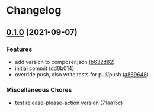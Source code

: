 # Changelog

## [0.1.0](https://www.github.com/setnemo/asterisk-notation/compare/v0.0.0...v0.1.0) (2021-09-07)


### Features

* add version to composer.json ([b632d82](https://www.github.com/setnemo/asterisk-notation/commit/b632d827f6725c231ceb3c3911634d8ee7ee6adc))
* initial commit ([dd0b014](https://www.github.com/setnemo/asterisk-notation/commit/dd0b01436eec40689c3a8082d3d8d0a40d996de3))
* override push, also write tests for pull/push ([a869648](https://www.github.com/setnemo/asterisk-notation/commit/a869648d6a90fef77f86ae42fce28414d0b26b5a))


### Miscellaneous Chores

* test release-please-action version ([71aa15c](https://www.github.com/setnemo/asterisk-notation/commit/71aa15c4624bd6ad12fd96d44f21f786c54c6400))
